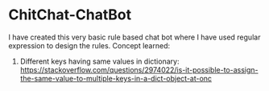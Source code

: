 # ChitChat-ChatBot
I have created this very basic rule based chat bot where I have used regular expression to design the rules.
Concept learned:
1. Different keys having same values in dictionary: https://stackoverflow.com/questions/2974022/is-it-possible-to-assign-the-same-value-to-multiple-keys-in-a-dict-object-at-onc
